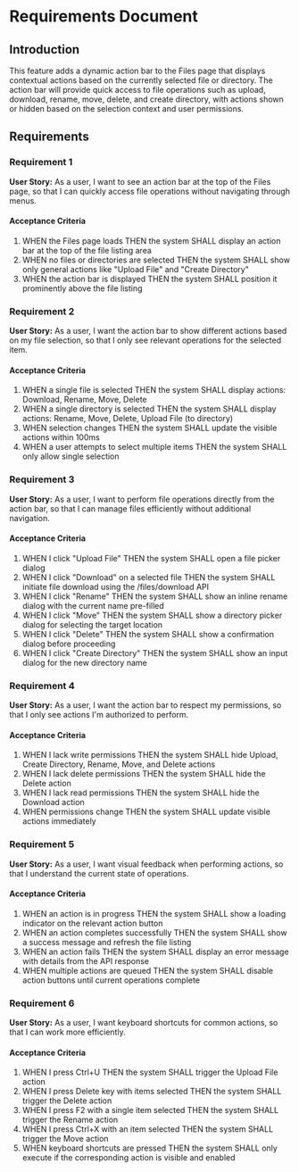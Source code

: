 # Requirements Document

## Introduction

This feature adds a dynamic action bar to the Files page that displays contextual actions based on the currently selected file or directory. The action bar will provide quick access to file operations such as upload, download, rename, move, delete, and create directory, with actions shown or hidden based on the selection context and user permissions.

## Requirements

### Requirement 1

**User Story:** As a user, I want to see an action bar at the top of the Files page, so that I can quickly access file operations without navigating through menus.

#### Acceptance Criteria

1. WHEN the Files page loads THEN the system SHALL display an action bar at the top of the file listing area
2. WHEN no files or directories are selected THEN the system SHALL show only general actions like "Upload File" and "Create Directory"
3. WHEN the action bar is displayed THEN the system SHALL position it prominently above the file listing

### Requirement 2

**User Story:** As a user, I want the action bar to show different actions based on my file selection, so that I only see relevant operations for the selected item.

#### Acceptance Criteria

1. WHEN a single file is selected THEN the system SHALL display actions: Download, Rename, Move, Delete
2. WHEN a single directory is selected THEN the system SHALL display actions: Rename, Move, Delete, Upload File (to directory)
3. WHEN selection changes THEN the system SHALL update the visible actions within 100ms
4. WHEN a user attempts to select multiple items THEN the system SHALL only allow single selection

### Requirement 3

**User Story:** As a user, I want to perform file operations directly from the action bar, so that I can manage files efficiently without additional navigation.

#### Acceptance Criteria

1. WHEN I click "Upload File" THEN the system SHALL open a file picker dialog
2. WHEN I click "Download" on a selected file THEN the system SHALL initiate file download using the /files/download API
3. WHEN I click "Rename" THEN the system SHALL show an inline rename dialog with the current name pre-filled
4. WHEN I click "Move" THEN the system SHALL show a directory picker dialog for selecting the target location
5. WHEN I click "Delete" THEN the system SHALL show a confirmation dialog before proceeding
6. WHEN I click "Create Directory" THEN the system SHALL show an input dialog for the new directory name

### Requirement 4

**User Story:** As a user, I want the action bar to respect my permissions, so that I only see actions I'm authorized to perform.

#### Acceptance Criteria

1. WHEN I lack write permissions THEN the system SHALL hide Upload, Create Directory, Rename, Move, and Delete actions
2. WHEN I lack delete permissions THEN the system SHALL hide the Delete action
3. WHEN I lack read permissions THEN the system SHALL hide the Download action
4. WHEN permissions change THEN the system SHALL update visible actions immediately

### Requirement 5

**User Story:** As a user, I want visual feedback when performing actions, so that I understand the current state of operations.

#### Acceptance Criteria

1. WHEN an action is in progress THEN the system SHALL show a loading indicator on the relevant action button
2. WHEN an action completes successfully THEN the system SHALL show a success message and refresh the file listing
3. WHEN an action fails THEN the system SHALL display an error message with details from the API response
4. WHEN multiple actions are queued THEN the system SHALL disable action buttons until current operations complete

### Requirement 6

**User Story:** As a user, I want keyboard shortcuts for common actions, so that I can work more efficiently.

#### Acceptance Criteria

1. WHEN I press Ctrl+U THEN the system SHALL trigger the Upload File action
2. WHEN I press Delete key with items selected THEN the system SHALL trigger the Delete action
3. WHEN I press F2 with a single item selected THEN the system SHALL trigger the Rename action
4. WHEN I press Ctrl+X with an item selected THEN the system SHALL trigger the Move action
5. WHEN keyboard shortcuts are pressed THEN the system SHALL only execute if the corresponding action is visible and enabled